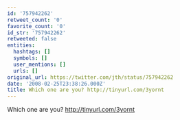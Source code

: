 ```yaml
---
id: '757942262'
retweet_count: '0'
favorite_count: '0'
id_str: '757942262'
retweeted: false
entities:
  hashtags: []
  symbols: []
  user_mentions: []
  urls: []
original_url: https://twitter.com/jth/status/757942262
date: '2008-02-25T23:38:26.000Z'
title: Which one are you? http://tinyurl.com/3yornt
---
```


Which one are you? http://tinyurl.com/3yornt